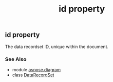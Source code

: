 ﻿---
title: id property
second_title: Aspose.Diagram for Python via .NET API References
description: 
type: docs
weight: 100
url: /python-net/aspose.diagram/datarecordset/id/
is_root: false
---

## id property


The data recordset ID, unique within the document.

### See Also
* module [aspose.diagram](../../)
* class [DataRecordSet](/diagram/python-net/aspose.diagram/datarecordset)
